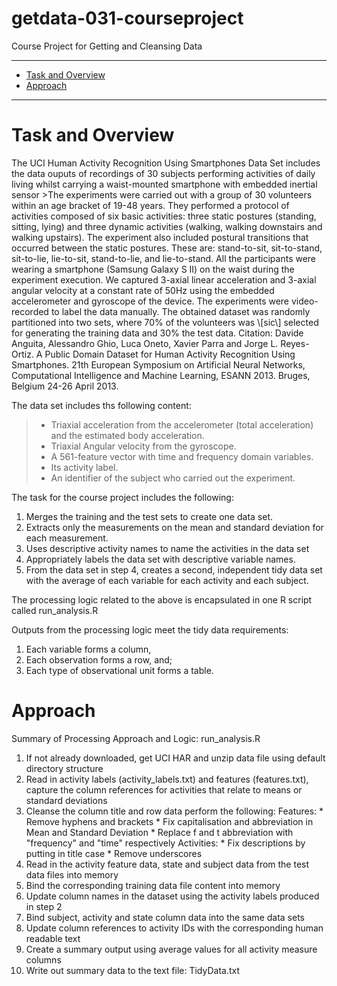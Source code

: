 # getdata-031-courseproject
Course Project for Getting and Cleansing Data
* * *
* [Task and Overview](#overview)
* [Approach](#approach)
* * *

<h1 id="overview">Task and Overview</h1>
The UCI Human Activity Recognition Using Smartphones Data Set includes the data ouputs of recordings of 30 subjects performing activities of daily living whilst carrying a waist-mounted smartphone with embedded inertial sensor 
>The experiments were carried out with a group of 30 volunteers within an age bracket of 19-48 years. They performed a protocol of activities composed of six basic activities: three static postures (standing, sitting, lying) and three dynamic activities (walking, walking downstairs and walking upstairs). The experiment also included postural transitions that occurred between the static postures. These are: stand-to-sit, sit-to-stand, sit-to-lie, lie-to-sit, stand-to-lie, and lie-to-stand. All the participants were wearing a smartphone (Samsung Galaxy S II) on the waist during the experiment execution. We captured 3-axial linear acceleration and 3-axial angular velocity at a constant rate of 50Hz using the embedded accelerometer and gyroscope of the device. The experiments were video-recorded to label the data manually. The obtained dataset was randomly partitioned into two sets, where 70% of the volunteers was \[sic\] selected for generating the training data and 30% the test data.
Citation: Davide Anguita, Alessandro Ghio, Luca Oneto, Xavier Parra and Jorge L. Reyes-Ortiz. A Public Domain Dataset for Human Activity Recognition Using Smartphones. 21th European Symposium on Artificial Neural Networks, Computational Intelligence and Machine Learning, ESANN 2013. Bruges, Belgium 24-26 April 2013.

The data set includes ths following content:
>- Triaxial acceleration from the accelerometer (total acceleration) and the estimated body acceleration.
>- Triaxial Angular velocity from the gyroscope. 
>- A 561-feature vector with time and frequency domain variables. 
>- Its activity label. 
>- An identifier of the subject who carried out the experiment.

The task for the course project includes the following:
1. Merges the training and the test sets to create one data set.
2. Extracts only the measurements on the mean and standard deviation for each measurement. 
3. Uses descriptive activity names to name the activities in the data set
4. Appropriately labels the data set with descriptive variable names. 
5. From the data set in step 4, creates a second, independent tidy data set with the average of each variable for each activity and each subject.

The processing logic related to the above is encapsulated in one R script called run_analysis.R

Outputs from the processing logic meet the tidy data requirements:
1. Each variable forms a column,
2. Each observation forms a row, and;
3. Each type of observational unit forms a table.

<h1 id="approach">Approach</h1>

Summary of Processing Approach and Logic: run_analysis.R 
1. If not already downloaded, get UCI HAR and unzip data file using default directory structure
2. Read in activity labels (activity_labels.txt) and features (features.txt), capture the column references for activities that relate to means or standard deviations
3. Cleanse the column title and row data perform the following:
	Features:
		* Remove hyphens and brackets
		* Fix capitalisation and abbreviation in Mean and Standard Deviation
		* Replace f and t abbreviation with "frequency" and "time" respectively 
	Activities:
		* Fix descriptions by putting in title case
		* Remove underscores
4. Read in the activity feature data, state and subject data from the test data files into memory
5.	Bind the corresponding training data file content into memory
6. Update column names in the dataset using the activity labels produced in step 2
7. Bind subject, activity and state column data into the same data sets
8. Update column references to activity IDs with the corresponding human readable text
9. Create a summary output using average values for all activity measure columns
10. Write out summary data to the text file: TidyData.txt